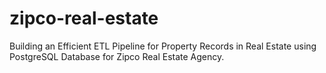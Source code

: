 # zipco-real-estate
Building an Efficient ETL Pipeline for Property Records in Real Estate using PostgreSQL Database for Zipco Real Estate Agency.
